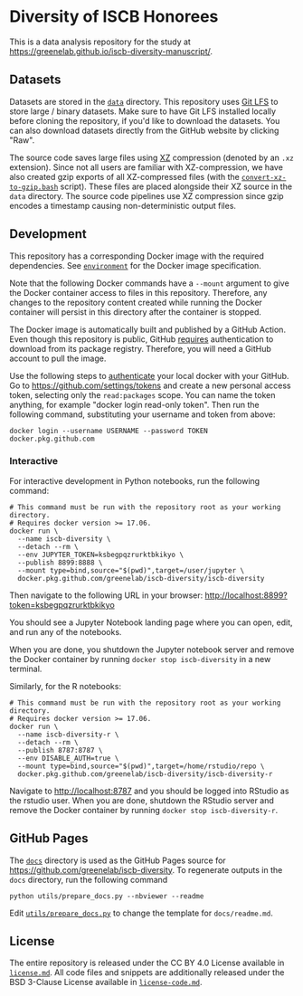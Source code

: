 # Diversity of ISCB Honorees

This is a data analysis repository for the study at <https://greenelab.github.io/iscb-diversity-manuscript/>.

## Datasets

Datasets are stored in the [`data`](data) directory.
This repository uses [Git LFS](https://git-lfs.github.com/) to store large / binary datasets.
Make sure to have Git LFS installed locally before cloning the repository,
if you'd like to download the datasets.
You can also download datasets directly from the GitHub website by clicking "Raw".

The source code saves large files using [XZ](https://tukaani.org/xz/) compression (denoted by an `.xz` extension).
Since not all users are familiar with XZ-compression,
we have also created gzip exports of all XZ-compressed files
(with the [`convert-xz-to-gzip.bash`](utils/convert-xz-to-gzip.bash) script).
These files are placed alongside their XZ source in the `data` directory.
The source code pipelines use XZ compression since gzip encodes a timestamp causing non-deterministic output files.

## Development

This repository has a corresponding Docker image with the required dependencies.
See [`environment`](environment) for the Docker image specification.

Note that the following Docker commands have a `--mount` argument to give the Docker container access to files in this repository.
Therefore, any changes to the repository content created while running the Docker container will persist in this directory after the container is stopped.

The Docker image is automatically built and published by a GitHub Action.
Even though this repository is public, GitHub [requires](https://github.community/t5/GitHub-Actions/docker-pull-from-public-GitHub-Package-Registry-fail-with-quot/td-p/32782) authentication to download from its package registry.
Therefore, you will need a GitHub account to pull the image.

Use the following steps to [authenticate](https://help.github.com/en/packages/using-github-packages-with-your-projects-ecosystem/configuring-docker-for-use-with-github-packages#authenticating-to-github-packages) your local docker with your GitHub.
Go to <https://github.com/settings/tokens> and create a new personal access token, selecting only the `read:packages` scope.
You can name the token anything, for example "docker login read-only token".
Then run the following command, substituting your username and token from above:

```shell
docker login --username USERNAME --password TOKEN docker.pkg.github.com
```

### Interactive

For interactive development in Python notebooks, run the following command:

```shell
# This command must be run with the repository root as your working directory.
# Requires docker version >= 17.06.
docker run \
  --name iscb-diversity \
  --detach --rm \
  --env JUPYTER_TOKEN=ksbegpqzrurktbkikyo \
  --publish 8899:8888 \
  --mount type=bind,source="$(pwd)",target=/user/jupyter \
  docker.pkg.github.com/greenelab/iscb-diversity/iscb-diversity
```

Then navigate to the following URL in your browser:
<http://localhost:8899?token=ksbegpqzrurktbkikyo>

You should see a Jupyter Notebook landing page where you can open, edit, and run any of the notebooks.

When you are done, you shutdown the Jupyter notebook server and remove the Docker container by running ```docker stop iscb-diversity``` in a new terminal.

Similarly, for the R notebooks:
```shell
# This command must be run with the repository root as your working directory.
# Requires docker version >= 17.06.
docker run \
  --name iscb-diversity-r \
  --detach --rm \
  --publish 8787:8787 \
  --env DISABLE_AUTH=true \
  --mount type=bind,source="$(pwd)",target=/home/rstudio/repo \
  docker.pkg.github.com/greenelab/iscb-diversity/iscb-diversity-r
```

Navigate to <http://localhost:8787> and you should be logged into RStudio as the rstudio user.
When you are done, shutdown the RStudio server and remove the Docker container by running ```docker stop iscb-diversity-r```.


## GitHub Pages

The [`docs`](docs) directory is used as the GitHub Pages source for <https://github.com/greenelab/iscb-diversity>.
To regenerate outputs in the `docs` directory, run the following command

```shell
python utils/prepare_docs.py --nbviewer --readme
```

Edit [`utils/prepare_docs.py`](utils/prepare_docs.py) to change the template for `docs/readme.md`.

## License

The entire repository is released under the CC BY 4.0 License available in [`license.md`](license.md).
All code files and snippets are additionally released under the BSD 3-Clause License available in [`license-code.md`](license-code.md).
